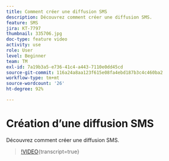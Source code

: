 ```yaml
---
title: Comment créer une diffusion SMS
description: Découvrez comment créer une diffusion SMS.
feature: SMS
jira: KT-7797
thumbnail: 335706.jpg
doc-type: feature video
activity: use
role: User
level: Beginner
team: TM
exl-id: 7a19b3a5-e736-41c4-a443-7110e0dd45cd
source-git-commit: 116a24a8aa123f615e08fa4ebd187b3c4c460ba2
workflow-type: tm+mt
source-wordcount: '26'
ht-degree: 92%

---
```


# Création d’une diffusion SMS

Découvrez comment créer une diffusion SMS.

>[!VIDEO](https://video.tv.adobe.com/v/335706?quality=12&learn=on){transcript=true}
